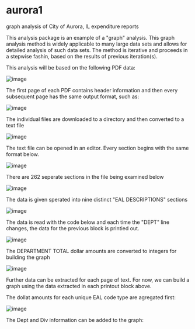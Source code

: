 # aurora1
graph analysis of City of Aurora, IL expenditure reports

This analysis package is an example of a "graph" analysis.   This graph analysis method is widely applicable to many large data sets and allows for detailed analysis of such data sets.   The method is iterative and proceeds in a stepwise fashin, based on the results of previous iteration(s).


This analysis will be based on the following PDF data:

![image](https://github.com/kwd2/aurora1/assets/15908030/aab83661-c799-42ca-9de7-9deae0442e72)

The first page of each PDF contains header information and then every subsequent page has the same output format, such as:

![image](https://github.com/kwd2/aurora1/assets/15908030/0bb5262b-36b5-43a9-9891-b05f1463c601)

The individual files are downloaded to a directory and then converted to a text file

![image](https://github.com/kwd2/aurora1/assets/15908030/e6b6db0d-ccfd-4c7d-b475-b976cec5de05)


The text file can be opened in an editor.    Every section begins with the same format below.

![image](https://github.com/kwd2/aurora1/assets/15908030/d4e14af4-cf77-440b-9719-8e5b22903a19)

There are 262 seperate sections in the file being examined below

![image](https://github.com/kwd2/aurora1/assets/15908030/700fe598-a9fa-4407-a2bb-29cb9bce9ae6)

The data is given sperated into nine distinct "EAL DESCRIPTIONS" sections

![image](https://github.com/kwd2/aurora1/assets/15908030/8e559b9e-96b7-4613-bbe2-2df790f867ea)

The data is read with the code below and each time the "DEPT" line changes, the data for the previous block is printied out.


![image](https://github.com/kwd2/aurora1/assets/15908030/157c0b95-caec-4c42-9602-b60d13a0ab72)

The DEPARTMENT TOTAL dollar amounts are converted to integers for building the graph

![image](https://github.com/kwd2/aurora1/assets/15908030/5827a9f1-87cb-434c-b19c-95cd11f1a583)

Further data can be extracted for each page of text.   For now, we can build a graph using the data extracted in each printout block above.

The dollat amounts for each unique EAL code type are agregated first: 

![image](https://github.com/kwd2/aurora1/assets/15908030/7cf715c9-0b82-4350-b0da-aee46b933a6b)

The Dept and Div information can be added to the graph:






